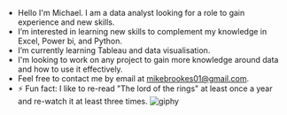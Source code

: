 -  Hello I'm Michael. I am a data analyst looking for a role to gain experience and new skills.
-  I’m interested in learning new skills to complement my knowledge in Excel, Power bi, and Python.
-  I’m currently learning Tableau and data visualisation.
-  I'm looking to work on any project to gain more knowledge around data and how to use it effectively. 
-  Feel free to contact me by email at mikebrookes01@gmail.com.
- ⚡ Fun fact: I like to re-read "The lord of the rings" at least once a year and re-watch it at least three times.
  ![giphy](https://github.com/MichaelBrookes01/MichaelBrookes01/assets/171022043/9ebb2320-471a-430f-8722-35c7c8c3ae19)

<!---
MichaelBrookes01/MichaelBrookes01 is a ✨ special ✨ repository because its `README.md` (this file) appears on your GitHub profile.
You can click the Preview link to take a look at your changes.
--->
